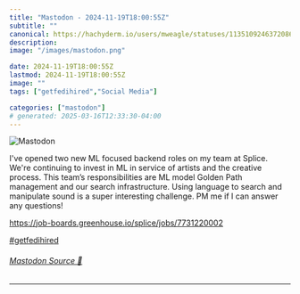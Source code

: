 ```yaml
---
title: "Mastodon - 2024-11-19T18:00:55Z"
subtitle: ""
canonical: https://hachyderm.io/users/mweagle/statuses/113510924637208625
description:
image: "/images/mastodon.png"

date: 2024-11-19T18:00:55Z
lastmod: 2024-11-19T18:00:55Z
image: ""
tags: ["getfedihired","Social Media"]

categories: ["mastodon"]
# generated: 2025-03-16T12:33:30-04:00
---
```

![Mastodon](/images/mastodon.png)

<p>I&#39;ve opened two new ML focused backend roles on my team at Splice. We&#39;re continuing to invest in ML in service of artists and the creative process. This team’s responsibilities are ML model Golden Path management and our search infrastructure. Using language to search and manipulate sound is a super interesting challenge. PM me if I can answer any questions! </p><p><a href="https://job-boards.greenhouse.io/splice/jobs/7731220002" target="_blank" rel="nofollow noopener noreferrer" translate="no"><span class="invisible">https://</span><span class="ellipsis">job-boards.greenhouse.io/splic</span><span class="invisible">e/jobs/7731220002</span></a></p><p><a href="https://hachyderm.io/tags/getfedihired" class="mention hashtag" rel="tag">#<span>getfedihired</span></a></p>


###### [Mastodon Source 🐘](https://hachyderm.io/@mweagle/113510924637208625)

___
